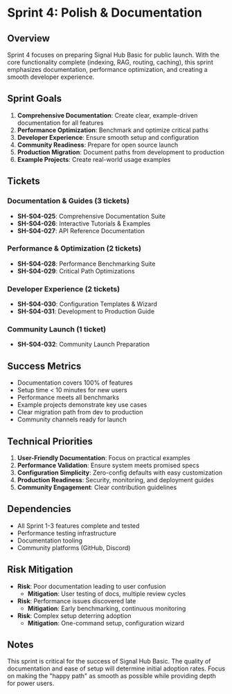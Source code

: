 # Sprint 4: Polish & Documentation

## Overview

Sprint 4 focuses on preparing Signal Hub Basic for public launch. With the core functionality complete (indexing, RAG, routing, caching), this sprint emphasizes documentation, performance optimization, and creating a smooth developer experience.

## Sprint Goals

1. **Comprehensive Documentation**: Create clear, example-driven documentation for all features
2. **Performance Optimization**: Benchmark and optimize critical paths
3. **Developer Experience**: Ensure smooth setup and configuration
4. **Community Readiness**: Prepare for open source launch
5. **Production Migration**: Document paths from development to production
6. **Example Projects**: Create real-world usage examples

## Tickets

### Documentation & Guides (3 tickets)
- **SH-S04-025**: Comprehensive Documentation Suite
- **SH-S04-026**: Interactive Tutorials & Examples
- **SH-S04-027**: API Reference Documentation

### Performance & Optimization (2 tickets)
- **SH-S04-028**: Performance Benchmarking Suite
- **SH-S04-029**: Critical Path Optimizations

### Developer Experience (2 tickets)
- **SH-S04-030**: Configuration Templates & Wizard
- **SH-S04-031**: Development to Production Guide

### Community Launch (1 ticket)
- **SH-S04-032**: Community Launch Preparation

## Success Metrics

- Documentation covers 100% of features
- Setup time < 10 minutes for new users
- Performance meets all benchmarks
- Example projects demonstrate key use cases
- Clear migration path from dev to production
- Community channels ready for launch

## Technical Priorities

1. **User-Friendly Documentation**: Focus on practical examples
2. **Performance Validation**: Ensure system meets promised specs
3. **Configuration Simplicity**: Zero-config defaults with easy customization
4. **Production Readiness**: Security, monitoring, and deployment guides
5. **Community Engagement**: Clear contribution guidelines

## Dependencies

- All Sprint 1-3 features complete and tested
- Performance testing infrastructure
- Documentation tooling
- Community platforms (GitHub, Discord)

## Risk Mitigation

- **Risk**: Poor documentation leading to user confusion
  - **Mitigation**: User testing of docs, multiple review cycles
- **Risk**: Performance issues discovered late
  - **Mitigation**: Early benchmarking, continuous monitoring
- **Risk**: Complex setup deterring adoption
  - **Mitigation**: One-command setup, configuration wizard

## Notes

This sprint is critical for the success of Signal Hub Basic. The quality of documentation and ease of setup will determine initial adoption rates. Focus on making the "happy path" as smooth as possible while providing depth for power users.